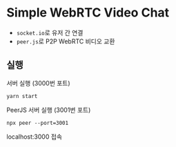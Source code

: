 # Simple WebRTC Video Chat

- `socket.io`로 유저 간 연결
- `peer.js`로 P2P WebRTC 비디오 교환

## 실행

서버 실행 (3000번 포트)

```
yarn start
```

PeerJS 서버 실행 (3001번 포트)

```
npx peer --port=3001
```

localhost:3000 접속
